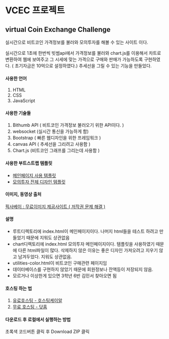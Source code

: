 # VCEC 프로젝트
## virtual Coin Exchange Challenge

실시간으로 비트코인 가격정보를 불러와 모의투자를 해볼 수 있는 사이트 이다.

실시간으로 1초에 한번씩 빗썸api에서 가격정보를 불러와 chart.js를 이용해서 차트로 변환하여 웹에 보여주고
그 시세에 맞는 가격으로 구매와 판매가 가능하도록 구현하였다. ( 초기자금은 10억으로 설정하였다.)
추세선을 그릴 수 있는 기능을 만들었다.

#### 사용한 언어
1. HTML
2. CSS
3. JavaScript

#### 사용한 기술들
1. Bithumb API ( 비트코인 가격정보 불러오기 위한 API이다. )
2. websocket (실시간 통신을 가능하게 함)
3. Bootstrap ( 빠른 웹디자인을 위한 프레임워크 )
4. canvas API ( 추세선을 그리려고 사용함 )
5. Chart.js (비트코인 그래프를 그리는데 사용함 )


#### 사용한 부트스트랩 템플릿
- [메인페이지 사용 템플릿](https://startbootstrap.com/theme/agency)
- [모의투자 전체 디자인 템플릿](https://startbootstrap.com/theme/sb-admin-2)

#### 이미지, 동영상 출처
[픽사베이 : 무료이미지 제공사이트 ( 저작권 문제 해결 )](https://pixabay.com/ko/)

#### 설명
- 루트디렉토리에 index.html이 메인페이지이다. 나머지 html들을 테스트 하려고 만들었기 때문에 지워도 상관없음
- chart디렉토리에 index.html 모의투자 메인페이지이다. 템플릿을 사용하였기 때문에 다른 html파일이 많다. 삭제하지 않은 이유는 좋은 디자인 가져오려고
지우기 않고 남겨두었다. 지워도 상관없음.
- utilities-color.html이 비트코인 구매관련 페이지임
- 데이터베이스를 구현하지 않았기 때문에 회원정보나 잔액등이 저장되지 않음.
- 모르거나 이상한게 있으면 3학년 6반 김민서 찾아오면 됨

#### 호스팅 하는 법
1. [유료호스팅 - 호스팅케이알](https://www.hosting.kr/)
2. [무료 호스팅 - 닷홈](https://www.dothome.co.kr/)


#### 다운로드 후 로컬에서 실행하는 방법

초록색 코드버튼 클릭 후 Download ZIP 클릭